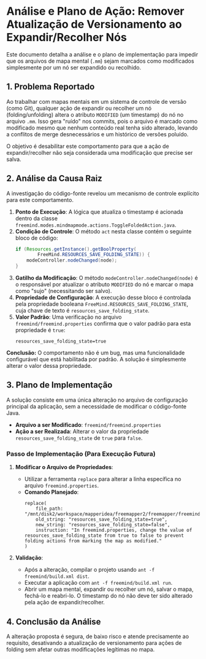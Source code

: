 # Análise e Plano de Ação: Remover Atualização de Versionamento ao Expandir/Recolher Nós

Este documento detalha a análise e o plano de implementação para impedir que os arquivos de mapa mental (`.mm`) sejam marcados como modificados simplesmente por um nó ser expandido ou recolhido.

## 1. Problema Reportado

Ao trabalhar com mapas mentais em um sistema de controle de versão (como Git), qualquer ação de expandir ou recolher um nó (folding/unfolding) altera o atributo `MODIFIED` (um timestamp) do nó no arquivo `.mm`. Isso gera "ruído" nos commits, pois o arquivo é marcado como modificado mesmo que nenhum conteúdo real tenha sido alterado, levando a conflitos de merge desnecessários e um histórico de versões poluído.

O objetivo é desabilitar este comportamento para que a ação de expandir/recolher não seja considerada uma modificação que precise ser salva.

## 2. Análise da Causa Raiz

A investigação do código-fonte revelou um mecanismo de controle explícito para este comportamento.

1.  **Ponto de Execução**: A lógica que atualiza o timestamp é acionada dentro da classe `freemind.modes.mindmapmode.actions.ToggleFoldedAction.java`.
2.  **Condição de Controle**: O método `act` nesta classe contém o seguinte bloco de código:
    ```java
    if (Resources.getInstance().getBoolProperty(
            FreeMind.RESOURCES_SAVE_FOLDING_STATE)) {
        modeController.nodeChanged(node);
    }
    ```
3.  **Gatilho da Modificação**: O método `modeController.nodeChanged(node)` é o responsável por atualizar o atributo `MODIFIED` do nó e marcar o mapa como "sujo" (necessitando ser salvo).
4.  **Propriedade de Configuração**: A execução desse bloco é controlada pela propriedade booleana `FreeMind.RESOURCES_SAVE_FOLDING_STATE`, cuja chave de texto é `resources_save_folding_state`.
5.  **Valor Padrão**: Uma verificação no arquivo `freemind/freemind.properties` confirma que o valor padrão para esta propriedade é `true`:
    ```properties
    resources_save_folding_state=true
    ```

**Conclusão:** O comportamento não é um bug, mas uma funcionalidade configurável que está habilitada por padrão. A solução é simplesmente alterar o valor dessa propriedade.

## 3. Plano de Implementação

A solução consiste em uma única alteração no arquivo de configuração principal da aplicação, sem a necessidade de modificar o código-fonte Java.

-   **Arquivo a ser Modificado**: `freemind/freemind.properties`
-   **Ação a ser Realizada**: Alterar o valor da propriedade `resources_save_folding_state` de `true` para `false`.

### Passo de Implementação (Para Execução Futura)

1.  **Modificar o Arquivo de Propriedades**:
    -   Utilizar a ferramenta `replace` para alterar a linha específica no arquivo `freemind.properties`.
    -   **Comando Planejado**:
        ```
        replace(
            file_path: "/mnt/disk2/workspace/mapperidea/freemapper2/freemapper/freemind/freemind.properties",
            old_string: "resources_save_folding_state=true",
            new_string: "resources_save_folding_state=false",
            instruction: "In freemind.properties, change the value of resources_save_folding_state from true to false to prevent folding actions from marking the map as modified."
        )
        ```

2.  **Validação**:
    -   Após a alteração, compilar o projeto usando `ant -f freemind/build.xml dist`.
    -   Executar a aplicação com `ant -f freemind/build.xml run`.
    -   Abrir um mapa mental, expandir ou recolher um nó, salvar o mapa, fechá-lo e reabri-lo. O timestamp do nó não deve ter sido alterado pela ação de expandir/recolher.

## 4. Conclusão da Análise

A alteração proposta é segura, de baixo risco e atende precisamente ao requisito, desativando a atualização de versionamento para ações de folding sem afetar outras modificações legítimas no mapa.
